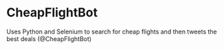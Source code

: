 # CheapFlightBot
Uses Python and Selenium to search for cheap flights and then tweets the best deals (@CheapFlightBot)
